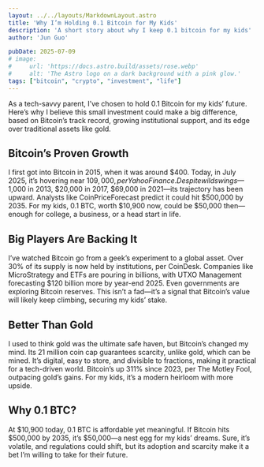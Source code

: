 ```yaml
---
layout: ../../layouts/MarkdownLayout.astro
title: 'Why I’m Holding 0.1 Bitcoin for My Kids'
description: 'A short story about why I keep 0.1 bitcoin for my kids'
author: 'Jun Guo'

pubDate: 2025-07-09
# image:
#     url: 'https://docs.astro.build/assets/rose.webp'
#     alt: 'The Astro logo on a dark background with a pink glow.'
tags: ["bitcoin", "crypto", "investment", "life"]
---
```


As a tech-savvy parent, I’ve chosen to hold 0.1 Bitcoin for my kids’ future. Here’s why I believe this small investment could make a big difference, based on Bitcoin’s track record, growing institutional support, and its edge over traditional assets like gold.

## Bitcoin’s Proven Growth

I first got into Bitcoin in 2015, when it was around $400. Today, in July 2025, it’s hovering near $109,000, per Yahoo Finance. Despite wild swings—$1,000 in 2013, $20,000 in 2017, $69,000 in 2021—its trajectory has been upward. Analysts like CoinPriceForecast predict it could hit $500,000 by 2035. For my kids, 0.1 BTC, worth $10,900 now, could be $50,000 then—enough for college, a business, or a head start in life.

## Big Players Are Backing It

I’ve watched Bitcoin go from a geek’s experiment to a global asset. Over 30% of its supply is now held by institutions, per CoinDesk. Companies like MicroStrategy and ETFs are pouring in billions, with UTXO Management forecasting $120 billion more by year-end 2025. Even governments are exploring Bitcoin reserves. This isn’t a fad—it’s a signal that Bitcoin’s value will likely keep climbing, securing my kids’ stake.

## Better Than Gold

I used to think gold was the ultimate safe haven, but Bitcoin’s changed my mind. Its 21 million coin cap guarantees scarcity, unlike gold, which can be mined. It’s digital, easy to store, and divisible to fractions, making it practical for a tech-driven world. Bitcoin’s up 311% since 2023, per The Motley Fool, outpacing gold’s gains. For my kids, it’s a modern heirloom with more upside.

## Why 0.1 BTC?

At $10,900 today, 0.1 BTC is affordable yet meaningful. If Bitcoin hits $500,000 by 2035, it’s $50,000—a nest egg for my kids’ dreams. Sure, it’s volatile, and regulations could shift, but its adoption and scarcity make it a bet I’m willing to take for their future.

